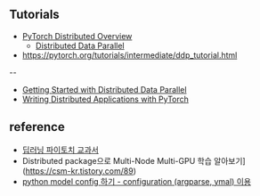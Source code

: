 ## Tutorials ##

* [PyTorch Distributed Overview](https://pytorch.org/tutorials/beginner/dist_overview.html)
    * [Distributed Data Parallel](https://pytorch.org/docs/stable/notes/ddp.html)     
* https://pytorch.org/tutorials/intermediate/ddp_tutorial.html

--

* [Getting Started with Distributed Data Parallel](https://pytorch.org/tutorials/intermediate/ddp_tutorial.html)
* [Writing Distributed Applications with PyTorch](https://pytorch.org/tutorials/intermediate/dist_tuto.html)





## reference ##

* [딥러닝 파이토치 교과서](https://wikidocs.net/book/2788)
* Distributed package으로 Multi-Node Multi-GPU 학습 알아보기](https://csm-kr.tistory.com/89)
* [python model config 하기 - configuration (argparse, ymal) 이용](https://csm-kr.tistory.com/19)
